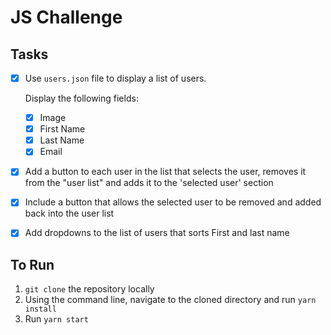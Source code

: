 JS Challenge
===

Tasks
--
- [x] Use `users.json` file to display a list of users. 

    Display the following fields:
    - [x] Image 
    - [x] First Name
    - [x] Last Name
    - [x] Email
- [x] Add a button to each user in the list that selects the user, removes it from the "user list" and adds it to the 'selected user'
section
- [x] Include a button that allows the selected user to be removed and added back into the user list
- [x] Add dropdowns to the list of users that sorts First and last name

To Run
---

1. `git clone` the repository locally
2. Using the command line, navigate to the cloned directory and run `yarn install`
3. Run `yarn start`
